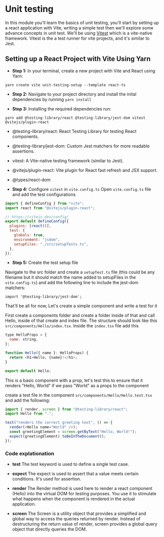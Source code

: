 # Unit testing

In this module you'll learn the basics of unit testing, you'll start by setting up a react application with Vite, writing a simple test then we'll explore some advance concepts in unit test. We'll be using [Vitest](https://vitest.dev/) which is a vite-native framework. Vitest is the a test runner for vite projects, and it's similar to Jest.

## Setting up a React Project with Vite Using Yarn

- **Step 1:** In your terminal, create a new project with Vite and React using Yarn:

`yarn create vite unit-testing-setup --template react-ts`

- **Step 2:** Navigate to your project directory and install the inital dependencies by running `yarn install`

- **Step 3:** Installing the required dependencies run:

`yarn add @testing-library/react @testing-library/jest-dom vitest @vitejs/plugin-react`

- @testing-library/react: React Testing Library for testing React components.
- @testing-library/jest-dom: Custom Jest matchers for more readable assertions.
- vitest: A Vite-native testing framework (similar to Jest).
- @vitejs/plugin-react: Vite plugin for React fast refresh and JSX support.
- @types/react-dom

- **Step 4:** Configure `vitest` in `vite.config.ts`
  Open `vite.config.ts` file and add the test configurations

```js
import { defineConfig } from "vite";
import react from "@vitejs/plugin-react";

// https://vitejs.dev/config/
export default defineConfig({
  plugins: [react()],
  test: {
    globals: true,
    environment: "jsdom",
    setupFiles: "./src/setupTests.ts",
  },
});
```

- **Step 5:** Create the test setup file

Navigate to the src folder and create a `setupTest.ts` file (this could be any filename but it should match the name added to setupFiles in the `vite.config.ts`) and add the following line to include the jest-dom matchers:

`import '@testing-library/jest-dom';`

That'll be all for now, Let's create a simple component and write a test for it

First create a components folder and create a folder inside of that and call Hello, inside of that create and index file. The structure should look like this `src/components/Hello/index.tsx`. Inside the `index.tsx` file add this

```js
type HelloProps = {
  name: string,
};

function Hello({ name }: HelloProps) {
  return <h1>Hello, {name}!</h1>;
}

export default Hello;
```

This is a basic component with a prop, let's test this to ensure that it renders "Hello, World" if we pass "World" as a props to the component

create a test file in the component `src/components/Hello/Hello.test.tsx` and add the following:

```js
import { render, screen } from "@testing-library/react";
import Hello from ".";

test("renders the correct greeting text", () => {
  render(<Hello name="World" />);
  const greetingElement = screen.getByText("Hello, World!");
  expect(greetingElement).toBeInTheDocument();
});
```

### Code explationation

- **test** The test keyword is used to define a single test case.

- **expect** The expect is used to assert that a value meets certain conditions. It's used for assertion.

- **render** The Render method is used here to render a react component (Hello) into the virtual DOM for testing purposes. You use it to stimulate what happens when the component is rendered in the actual application.

- **screen** The Screen is a utility object that provides a simplified and global way to access the queries returned by render. Instead of destructuring the return value of render, screen provides a global query object that directly queries the DOM.
